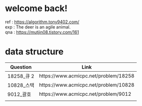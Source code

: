 # welcome back!
ref : https://algorithm.tony9402.com/ </br>
exp : The deer is an agile animal. </br>
qna : https://mutjin08.tistory.com/161 </br>

# data structure
<table>
    <thead>
        <tr>
            <th>Question</th>
            <th>Link</th>
        </tr>
    </thead>
    <tbody>
        <tr>
            <td>18258_큐 2</td>
            <td>https://www.acmicpc.net/problem/18258</td>
        </tr>
        <tr>
            <td>10828_스택</td>
            <td>https://www.acmicpc.net/problem/10828</td>
        </tr>
        <tr>
            <td>9012_괄호</td>
            <td>https://www.acmicpc.net/problem/9012</td>
        </tr>
        <tr>
            <td></td>
            <td></td>
        </tr>
    </tbody>
</table>
